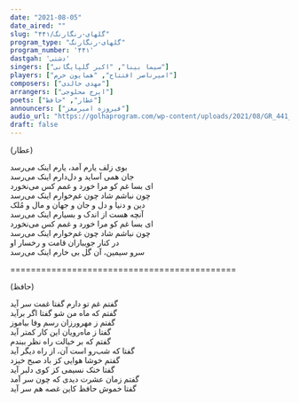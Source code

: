 ```yaml
---
date: "2021-08-05"
date_aired: ""
slug: "گلهای-رنگارنگ/۴۴۱"
program_type: "گلهای-رنگارنگ"
program_number: '۴۴۱'
dastgah: 'دشتی'
singers: ["سیما بینا", "اکبر گلپایگانی"]
players: ["امیرناصر افتتاح", "همایون خرم"]
composers: ["مهدی خالدی"]
arrangers: ["ایرج محلوجی"]
poets: ["عطار", "حافظ"]
announcers: ["فیروزه امیرمعز"]
audio_url: "https://golhaprogram.com/wp-content/uploads/2021/08/GR_441_SimaBina_Golpa.mp3"
draft: false
---
```


(عطار)  

بوی زلف یارم آمد، یارم اینک می‌رسد  
جان همی آساید و دل‌دارم اینک می‌رسد  
ای بسا غم کو مرا خورد و غمم کس می‌نخورد  
چون نباشم شاد چون غم‌خوارم اینک می‌رسد  
دین و دنیا و دل و جان و جهان و مال و مُلک  
آنچه هست از اندک و بسیارم اینک می‌رسد  
ای بسا غم کو مرا خورد و غمم کس می‌نخورد  
چون نباشم شاد چون غم‌خوارم اینک می‌رسد  
در کنار جویباران قامت و رخسار او  
سرو سیمین، آن گل بی خارم اینک می‌رسد  

============================================  

(حافظ)  

گفتم غم تو دارم گفتا غمت سر آید  
گفتم که ماه من شو گفتا اگر برآید  
گفتم ز مهرورزان رسم وفا بیاموز  
گفتا ز ماه‌رویان این کار کمتر آید  
گفتم که بر خیالت راه نظر ببندم  
گفتا که شب‌رو است آن، از راه دیگر آید  
گفتم خوشا هوایی کز باد صبح خیزد  
گفتا خنک نسیمی کز کوی دلبر آید  
گفتم زمان عشرت دیدی که چون سر آمد  
گفتا خموش حافظ کاین غصه هم سر آید  

